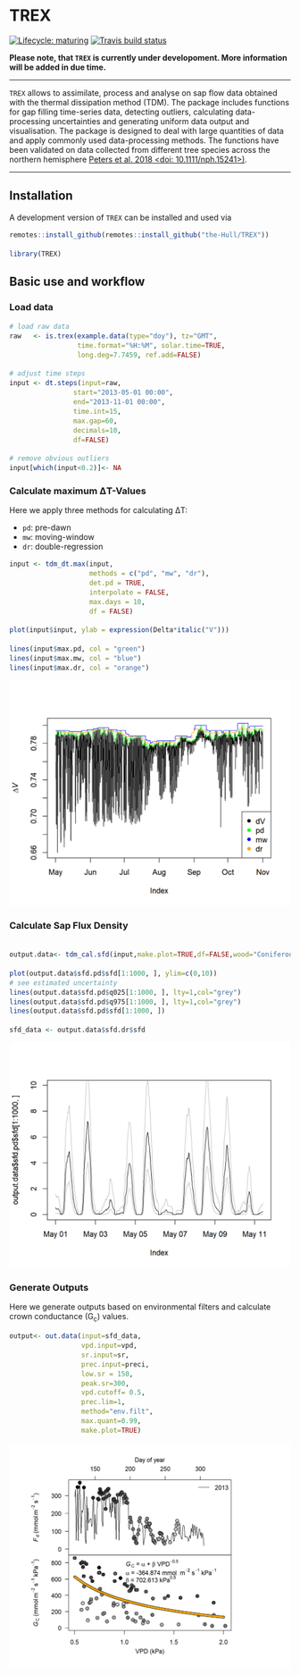 
# TREX

<!-- badges: start -->
[![Lifecycle: maturing](https://img.shields.io/badge/lifecycle-maturing-blue.svg)](https://www.tidyverse.org/lifecycle/#maturing)
[![Travis build status](https://travis-ci.org/the-Hull/TREX.svg?branch=master)](https://travis-ci.org/the-Hull/TREX)
<!-- badges: end -->


**Please note, that `TREX` is currently under developoment.  More information will be added in due time.**

---

`TREX` allows to assimilate, process and analyse on sap flow data obtained with the thermal dissipation method (TDM). 
The package includes functions for gap filling time-series data, detecting outliers, calculating data-processing uncertainties and generating uniform data output and visualisation.
The package is designed to deal with large quantities of data and apply commonly used data-processing methods. 
The functions have been validated on data collected from different tree species across the northern hemisphere [Peters et al. 2018 <doi: 10.1111/nph.15241>)](https://doi.org/10.1111/nph.15241).   

---

## Installation

A development version of `TREX` can be installed and used via

```r
remotes::install_github(remotes::install_github("the-Hull/TREX"))

library(TREX)

```

## Basic use and workflow


### Load data

```r
# load raw data
raw   <- is.trex(example.data(type="doy"), tz="GMT",
                 time.format="%H:%M", solar.time=TRUE,
                 long.deg=7.7459, ref.add=FALSE)
                 
# adjust time steps
input <- dt.steps(input=raw, 
                start="2013-05-01 00:00",
                end="2013-11-01 00:00",
                time.int=15,
                max.gap=60,
                decimals=10,
                df=FALSE)
                
# remove obvious outliers
input[which(input<0.2)]<- NA


```

### Calculate maximum &Delta;T-Values

Here we apply three methods for calculating &Delta;T:  

- `pd`: pre-dawn
- `mw`: moving-window
- `dr`: double-regression

```r
input <- tdm_dt.max(input,
                    methods = c("pd", "mw", "dr"),
                    det.pd = TRUE,
                    interpolate = FALSE,
                    max.days = 10,
                    df = FALSE)
                    
plot(input$input, ylab = expression(Delta*italic("V")))

lines(input$max.pd, col = "green")
lines(input$max.mw, col = "blue")
lines(input$max.dr, col = "orange")

```
![](man/figures/dtmax.png)

### Calculate Sap Flux Density


```r

output.data<- tdm_cal.sfd(input,make.plot=TRUE,df=FALSE,wood="Coniferous")

plot(output.data$sfd.pd$sfd[1:1000, ], ylim=c(0,10))
# see estimated uncertainty
lines(output.data$sfd.pd$q025[1:1000, ], lty=1,col="grey")
lines(output.data$sfd.pd$q975[1:1000, ], lty=1,col="grey")
lines(output.data$sfd.pd$sfd[1:1000, ])

sfd_data <- output.data$sfd.dr$sfd


```
![](man/figures/sfd.png)


### Generate Outputs 

Here we generate outputs based on environmental filters and calculate crown conductance (G<sub>c</sub>) values.


```r
output<- out.data(input=sfd_data,
                  vpd.input=vpd, 
                  sr.input=sr,
                  prec.input=preci,
                  low.sr = 150,
                  peak.sr=300, 
                  vpd.cutoff= 0.5, 
                  prec.lim=1,
                  method="env.filt", 
                  max.quant=0.99, 
                  make.plot=TRUE)

```

![](man/figures/output.png)

